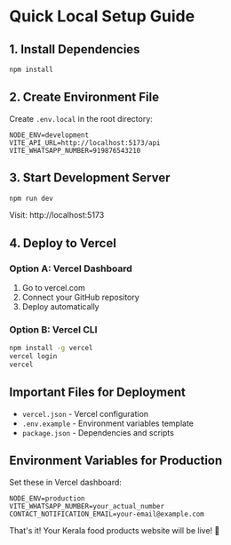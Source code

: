 # Quick Local Setup Guide

## 1. Install Dependencies

```bash
npm install
```

## 2. Create Environment File

Create `.env.local` in the root directory:

```env
NODE_ENV=development
VITE_API_URL=http://localhost:5173/api
VITE_WHATSAPP_NUMBER=919876543210
```

## 3. Start Development Server

```bash
npm run dev
```

Visit: http://localhost:5173

## 4. Deploy to Vercel

### Option A: Vercel Dashboard
1. Go to vercel.com
2. Connect your GitHub repository
3. Deploy automatically

### Option B: Vercel CLI
```bash
npm install -g vercel
vercel login
vercel
```

## Important Files for Deployment

- `vercel.json` - Vercel configuration
- `.env.example` - Environment variables template
- `package.json` - Dependencies and scripts

## Environment Variables for Production

Set these in Vercel dashboard:

```
NODE_ENV=production
VITE_WHATSAPP_NUMBER=your_actual_number
CONTACT_NOTIFICATION_EMAIL=your-email@example.com
```

That's it! Your Kerala food products website will be live! 🎉
